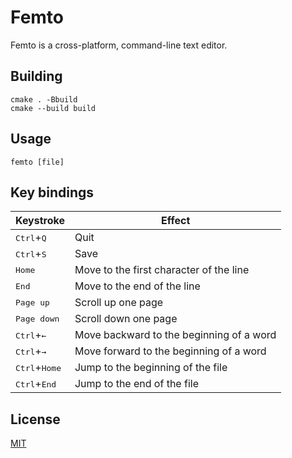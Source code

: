 # Femto

Femto is a cross-platform, command-line text editor.

## Building

``` shell
cmake . -Bbuild
cmake --build build
```

## Usage

``` shell
femto [file]
```

## Key bindings

| Keystroke | Effect |
| ------------- | -------- |
| <kbd>Ctrl</kbd>+<kbd>Q</kbd> | Quit |
| <kbd>Ctrl</kbd>+<kbd>S</kbd> | Save |
| <kbd>Home</kbd> | Move to the first character of the line |
| <kbd>End</kbd> | Move to the end of the line |
| <kbd>Page up</kbd> | Scroll up one page |
| <kbd>Page down</kbd> | Scroll down one page |
| <kbd>Ctrl</kbd>+<kbd>←</kbd> | Move backward to the beginning of a word |
| <kbd>Ctrl</kbd>+<kbd>→</kbd> | Move forward to the beginning of a word |
| <kbd>Ctrl</kbd>+<kbd>Home</kbd> | Jump to the beginning of the file |
| <kbd>Ctrl</kbd>+<kbd>End</kbd> | Jump to the end of the file |

## License

[MIT](https://github.com/wadiim/femto/blob/master/LICENSE)
